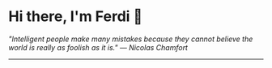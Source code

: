 <h1>Hi there, I'm Ferdi 👋</h1>

<p><em>
  "Intelligent people make many mistakes because they cannot believe the world is really as foolish as it is." — Nicolas Chamfort
</em></p>

---
